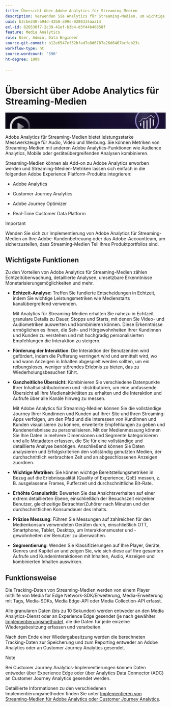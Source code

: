 ```yaml
---
title: Übersicht über Adobe Analytics für Streaming-Medien
description: Verwenden Sie Analytics für Streaming-Medien, um wichtige Einblicke in Inhalte, Audio und Werbung zu erhalten.
uuid: b3cbe240-b94d-42b8-a99c-0280334aaa14
exl-id: 826530f7-2c39-41ef-b3b4-d3f44b46858f
feature: Media Analytics
role: User, Admin, Data Engineer
source-git-commit: b12e6547ef32bfad7e8d6787a26d6467bcfeb23c
workflow-type: ht
source-wordcount: '590'
ht-degree: 100%

---
```


# Übersicht über Adobe Analytics für Streaming-Medien

![Banner](./assets/media_analytics_banner.png)

Adobe Analytics für Streaming-Medien bietet leistungsstarke Messwerkzeuge für Audio, Video und Werbung. Sie können Metriken von Streaming-Medien mit anderen Adobe Analytics-Funktionen wie Audience Analytics, Mobile oder geräteübergreifenden Analysen kombinieren.

Streaming-Medien können als Add-on zu Adobe Analytics erworben werden<!-- update this when SKUs are available for other AEP products --> und Streaming-Medien-Metriken lassen sich einfach in die folgenden Adobe Experience Platform-Produkte integrieren:

* Adobe Analytics

* Customer Journey Analytics

* Adobe Journey Optimizer

* Real-Time Customer Data Platform

>[!IMPORTANT]
>
>Wenden Sie sich zur Implementierung von Adobe Analytics für Streaming-Medien an Ihre Adobe-Kundenbetreuung oder das Adobe-Accountteam, um sicherzustellen, dass Streaming-Medien Teil Ihres Produktportfolios sind.

## Wichtigste Funktionen

Zu den Vorteilen von Adobe Analytics für Streaming-Medien zählen Echtzeitüberwachung, detaillierte Analysen, umsetzbare Erkenntnisse Monetarisierungsmöglichkeiten und mehr.

* **Echtzeit-Analyse**: Treffen Sie fundierte Entscheidungen in Echtzeit, indem Sie wichtige Leistungsmetriken wie Medienstarts kanalübergreifend verwenden.

  Mit Analytics für Streaming-Medien erhalten Sie nahezu in Echtzeit granulare Details zu Dauer, Stopps und Starts, mit denen Sie Video- und Audiometriken auswerten und kombinieren können. Diese Erkenntnisse ermöglichen es Ihnen, die Seh- und Hörgewohnheiten Ihrer Kundinnen und Kunden zu verstehen und mit hochgradig personalisierten Empfehlungen die Interaktion zu steigern.

* **Förderung der Interaktion**: Die Interaktion der Benutzenden wird gefördert, indem die Pufferung verringert wird und ermittelt wird, wo und wann Anzeigen in Inhalten abgespielt werden sollten, um ein reibungsloses, weniger störendes Erlebnis zu bieten, das zu Wiederholungsbesuchen führt.

* **Ganzheitliche Übersicht:** Kombinieren Sie verschiedene Datenpunkte Ihrer Inhaltsdistributorinnen und -distributoren, um eine umfassende Übersicht all Ihre Medienaktivitäten zu erhalten und die Interaktion und Aufrufe über alle Kanäle hinweg zu messen.

  Mit Adobe Analytics für Streaming-Medien können Sie die vollständige Journey Ihrer Kundinnen und Kunden auf Ihrer Site und Ihren Streaming-Apps verfolgen, um den Pfad und die Interessen von Kundinnen und Kunden visualisieren zu können, erweiterte Empfehlungen zu geben und Kundenerlebnisse zu personalisieren.  Mit der Medienmessung können Sie Ihre Daten in mehrere Dimensionen und Segmente kategorisieren und alle Metadaten erfassen, die Sie für eine vollständige und detaillierte Analyse benötigen. Anschließend können Sie Daten analysieren und Erfolgskriterien den vollständig genutzten Medien, der durchschnittlich verbrachten Zeit und an abgeschlossenen Anzeigen zuordnen.

* **Wichtige Metriken**: Sie können wichtige Bereitstellungsmetriken in Bezug auf die Erlebnisqualität (Quality of Experience, QoE) messen, z. B. ausgelassene Frames, Pufferzeit und durchschnittliche Bit-Rate.

* **Erhöhte Granularität**: Bewerten Sie das Ansichtsverhalten auf einer extrem detaillierten Ebene, einschließlich der Besuchszeit einzelner Benutzer, gleichzeitige Betrachter/Zuhörer nach Minuten und der durchschnittlichen Konsumdauer des Inhalts.

* **Präzise Messung**: Führen Sie Messungen auf zahlreichen für den Medienkonsum verwendeten Geräten durch, einschließlich OTT, Smartphone, Tablet, Desktop, um Interaktionsmuster und -gewohnheiten der Benutzer zu überwachen.

* **Segmentierung**: Wenden Sie Klassifizierungen auf Ihre Player, Geräte, Genres und Kapitel an und zeigen Sie, wie sich diese auf Ihre gesamten Aufrufe und Kundeninteraktionen mit Inhalten, Audio, Anzeigen und kombinierten Inhalten auswirken.


## Funktionsweise

Die Tracking-Daten von Streaming-Medien werden von einem Player mithilfe von Media for Edge Network-SDK/Erweiterung, Media-Erweiterung mit Tags, Media-SDKs, Media Edge-API oder Media Collection-API erfasst.

Alle granularen Daten (bis zu 10 Sekunden) werden entweder an den Media Analytics-Dienst oder an Experience Edge gesendet (je nach gewählter [Implementierungsmethode](/help/implementation/overview.md)), die die Daten für jede einzelne Wiedergabesitzung erfassen und verarbeiten.

Nach dem Ende einer Wiedergabesitzung werden die berechneten Tracking-Daten zur Speicherung und zum Reporting entweder an Adobe Analytics oder an Customer Journey Analytics gesendet.

>[!NOTE]
>
>Bei Customer Journey Analytics-Implementierungen können Daten entweder über Experience Edge oder über Analytics Data Connector (ADC) an Customer Journey Analytics gesendet werden.


Detaillierte Informationen zu den verschiedenen Implementierungsmethoden finden Sie unter [Implementieren von Streaming-Medien für Adobe Analytics oder Customer Journey Analytics](/help/implementation/overview.md).
